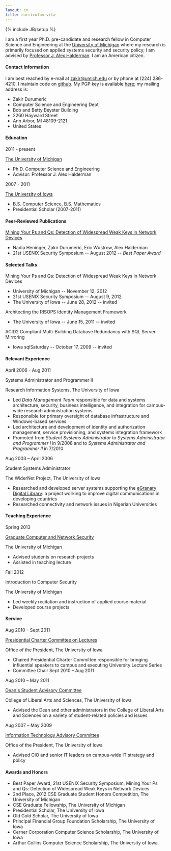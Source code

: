 ```yaml
---
layout: cv
title: curriculum vitæ
---
```

{% include JB/setup %}

I am a first year Ph.D. pre-candidate and research fellow in Computer Science and Engineering at the [University of Michigan](https://eecs.umich.edu) where my research is primarily focused on applied systems security and security policy; I am advised by [Professor J. Alex Halderman](https://jhalderm.com/). I am an American citizen.


#### Contact Information

I am best reached by e-mail at [zakir@umich.edu](mailto:zakir@umich.edu) or by phone at (224) 286-4210. I maintain code on [github](https://github.com/zakird). My PGP key is available [here](gpg.html); my mailing address is:
	<div class="address">
	<ul>
	<li>Zakir Durumeric</li>
	<li>Computer Science and Engineering Dept</li>
	<li>Bob and Betty Beyster Building</li>
	<li>2260 Hayward Street</li>
	<li>Ann Arbor, MI  48109-2121</li>
	<li>United States</li>
	</ul>
	</div>

#### Education

<div class="talk">
	<div class="right">
	  <p>2011 - present</p>
  </div>
<p><a href="https://www.umich.edu">The University of Michigan</a></p>
<ul>
<li>Ph.D. Computer Science and Engineering</li>
<li>Advisor: Professor J. Alex Halderman</li>
</ul>
</div>

<div class="talk">
  <div class="right">
  <p>2007 - 2011</p>
  </div>
<p><a href="https://www.uiowa.edu">The University of Iowa</a></p>
<ul>
	<li>B.S. Computer Science, B.S. Mathematics</li>
	<li>Presidential Scholar (2007-2011)</li>
</ul>
</div>

#### Peer-Reviewed Publications
<div class="talk">
<p><a href="https://factorable.net/paper.html">Mining Your Ps and Qs: Detection of Widespread Weak Keys in Network Devices</a></p>
<ul>
	<li>Nadia Heninger, Zakir Durumeric, Eric Wustrow, Alex Halderman</li>
	<li>21st USENIX Security Symposium -- August 2012 -- <em>Best Paper Award</em></li>
	
</ul>
</div>

#### Selected Talks
<div class="talk">
<p><a>Mining Your Ps and Qs: Detection of Widespread Weak Keys in Network Devices</a></p>
<ul>
  <li>University of Michigan -- November 12, 2012</li>
	<li>21st USENIX Security Symposium -- August 9, 2012</li>
	<li>The University of Iowa -- June 28, 2012 -- invited</li>
</ul>
</div>

<div class="talk">
<p><a>Architecting the RISOPS Identity Management Framework</a></p>
<ul>
	<li>The University of Iowa -- June 15, 2011 -- invited</li>
</ul>
</div>

<div class="talk">
<p><a>ACID2 Compliant Multi-Building Database Redundancy with SQL Server Mirroring</a></p>
<ul>
	<li>Iowa sqlSaturday -- October 17, 2009 -- invited</li>
</ul>
</div>

#### Relevant Experience
<div class="job">
	<div class="right">
	<p>April 2006 - Aug 2011</p>
	</div>
<p><a>Systems Administrator and Programmer II</a></p>
<p>Research Information Systems, The University of Iowa</p>
<ul>
	<li>Led <i>Data Management Team</i> responsible for data and systems architecture, security, business intelligence, and integration for campus-wide research administration systems</li>
	<li>Responsible for primary oversight of database infrastructure and Windows-based services</li>
	<li>Led architecture and development of identity and authorization management, service provisioning,
	and systems integration framework</li>
	<li>Promoted from <i>Student Systems Administrator</i> to <i>Systems Administrator and Programmer&nbsp;I</i> in 9/2008
	and to <i>Systems Administrator and Programmer&nbsp;II</i> in 7/2010</li>
</ul>
</div>
<div class="job">
	<div class="right">
	<p>Aug 2003 – April 2006</p>
	</div>
<p><a>Student Systems Administrator</a></p>
<p>The WiderNet Project, The University of Iowa</p>
<ul>
	<li>Researched and developed server systems supporting the <a href="http://www.widernet.org/egranary/">eGranary Digital Library</a>: a project working to improve digital communications in developing countries</li>
	<li>Researched connectivity and network issues in Nigerian Universities</li>
	</ul>
</div>

#### Teaching Experience
<div class="job">
	<div class="right"><p>Spring 2013</p></div>
<p><a href="https://www.eecs.umich.edu/courses/eecs588/">Graduate Computer and Network Security</a></p>
<p>The University of Michigan</p>
<ul>
  <li>Advised students on research projects</li>
	<li>Assisted in teaching lecture</li>	
</ul>
</div>
<div class="job">
	<div class="right"><p>Fall 2012</p></div>
<p><a>Introduction to Computer Security</a></p>
<p>The University of Michigan</p>
<ul>
	<li>Led weekly recitation and instruction of applied course material</li>
	<li>Developed course projects</li>
</ul>
</div>

#### Service 

<div class="job">
	<div class="right">
	<p>Aug 2010 – Sept 2011</p>
	</div>
<p><a href="http://www.uiowa.edu/~our/opmanual/i/028.htm#2814">Presidential Charter Committee on Lectures</a></p>
<p>Office of the President, The University of Iowa</p>
<ul>
	<li>Chaired Presidential Charter Committee responsible for bringing influential speakers to campus and executing University Lecture Series</li>
	<li>Committee Chair Sept 2010 – Aug 2011</li>
</ul>
</div>

<div class="job">
	<div class="right">
	<p>Aug 2010 – May 2011</p>
	</div>
<p><a href="http://clas.uiowa.edu/students/dsac">Dean's Student Advisory Committee</a></p>
<p>College of Liberal Arts and Sciences, The University of Iowa</p>
<ul>
	<li>Advised the Dean and other administrators in the College of Liberal Arts and Sciences on a variety of student-related policies and issues</li>
</ul>
</div>

<div class="job">
	<div class="right">
	<p>Aug 2007 – May 2009</p>
	</div>
<p><a href="http://www.uiowa.edu/~our/opmanual/i/028.htm#2807">Information Technology Advisory Committee</a></p>
<p>Office of the President, The University of Iowa</p>
<ul>
	<li>Advised CIO and senior IT leaders on campus-wide IT strategy and policy</li>
</ul>
</div>

#### Awards and Honors
<div class="job">
<ul>
    <li>Best Paper Award, 21st USENIX Security Symposium, Mining Your Ps and Qs: Detection of Widespread Weak Keys in Network Devices</li>
    <li>2nd Place, 2012 CSE Graduate Student Honors Competition, The University of Michigan</li>
    <li>CSE Graduate Fellowship, The University of Michigan</li>
    <li>Presidential Scholar, The University of Iowa</li>
    <li>Old Gold Scholar, The University of Iowa</li>
    <li>Principal Financial Group Foundation Scholarship, The University of Iowa</li>
    <li>Cerner Corporation Computer Science Scholarship, The University of Iowa</li>
    <li>Arthur Collins Computer Science Scholarship, The University of Iowa</li>
</ul>
</div>
